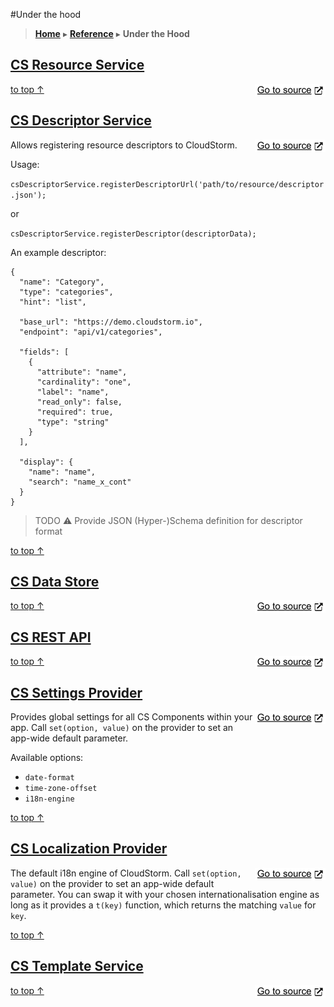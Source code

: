 #Under the hood
> [**Home**](../README.md) ▸ [**Reference**](../docs/README.md) ▸ **Under the Hood**

## [CS Resource Service](../src/cs-resource-service)
<a href="../src/cs-resource-service"><img src="images/go_to_source.png" align="right"></a>

[to top ↑](./under_the_hood.md)

## [CS Descriptor Service](../src/cs-descriptor-service)
<a href="../src/cs-desciptor-service"><img src="images/go_to_source.png" align="right"></a>

Allows registering resource descriptors to CloudStorm.

Usage:

`csDescriptorService.registerDescriptorUrl('path/to/resource/descriptor.json');`

or

`csDescriptorService.registerDescriptor(descriptorData);`

An example descriptor:

```
{
  "name": "Category",
  "type": "categories",
  "hint": "list",

  "base_url": "https://demo.cloudstorm.io",
  "endpoint": "api/v1/categories",

  "fields": [
    {
      "attribute": "name",
      "cardinality": "one",
      "label": "name",
      "read_only": false,
      "required": true,
      "type": "string"
    }
  ],

  "display": {
    "name": "name",
    "search": "name_x_cont"
  }
}
```

> TODO :warning: Provide JSON (Hyper-)Schema definition for descriptor format

[to top ↑](./under_the_hood.md)

## [CS Data Store](../src/cs-data-store)
<a href="../src/cs-data-store"><img src="images/go_to_source.png" align="right"></a>

[to top ↑](./under_the_hood.md)

## [CS REST API](../src/cs-rest-api)
<a href="../src/cs-rest-api"><img src="images/go_to_source.png" align="right"></a>

[to top ↑](./under_the_hood.md)

## [CS Settings Provider](../src/cs-settings-provider)
<a href="../src/cs-settings-provider"><img src="images/go_to_source.png" align="right"></a>

Provides global settings for all CS Components within your app.
Call `set(option, value)` on the provider to set an app-wide default parameter.

Available options:
* `date-format`
* `time-zone-offset`
* `i18n-engine`

[to top ↑](./under_the_hood.md)

## [CS Localization Provider](../src/cs-localization-provider)
<a href="../src/cs-localization-provider"><img src="images/go_to_source.png" align="right"></a>

The default i18n engine of CloudStorm.
Call `set(option, value)` on the provider to set an app-wide default parameter.
You can swap it with your chosen internationalisation engine as long as it provides a `t(key)` function, which returns the matching `value` for `key`.

[to top ↑](./under_the_hood.md)

## [CS Template Service](../src/cs-template-service)
<a href="../src/cs-template-service"><img src="images/go_to_source.png" align="right"></a>

[to top ↑](./under_the_hood.md)
